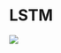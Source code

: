 # LSTM



![](https://cdn.jsdelivr.net/gh/vllbc/img4blog//image/Pasted%20image%2020221103161002.png)
